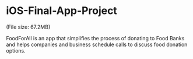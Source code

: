 # iOS-Final-App-Project

(File size: 67.2MB)

FoodForAll is an app that simplifies the process of donating to Food Banks and helps companies and business schedule calls to discuss food donation options.
